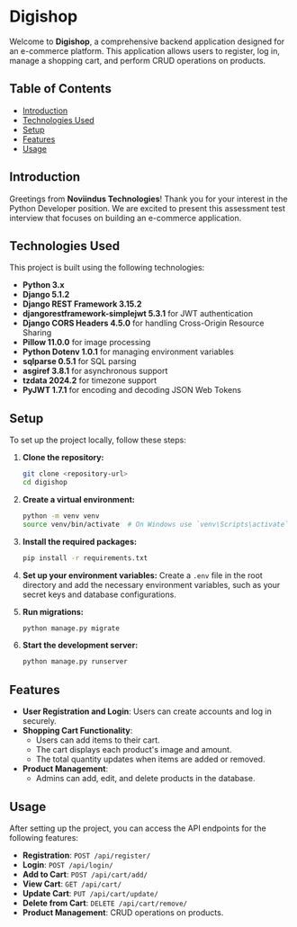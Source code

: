 # Digishop

Welcome to **Digishop**, a comprehensive backend application designed for an e-commerce platform. This application allows users to register, log in, manage a shopping cart, and perform CRUD operations on products. 

## Table of Contents

- [Introduction](#introduction)
- [Technologies Used](#technologies-used)
- [Setup](#setup)
- [Features](#features)
- [Usage](#usage)

## Introduction

Greetings from **Noviindus Technologies**! Thank you for your interest in the Python Developer position. We are excited to present this assessment test interview that focuses on building an e-commerce application.

## Technologies Used

This project is built using the following technologies:

- **Python 3.x**
- **Django 5.1.2**
- **Django REST Framework 3.15.2**
- **djangorestframework-simplejwt 5.3.1** for JWT authentication
- **Django CORS Headers 4.5.0** for handling Cross-Origin Resource Sharing
- **Pillow 11.0.0** for image processing
- **Python Dotenv 1.0.1** for managing environment variables
- **sqlparse 0.5.1** for SQL parsing
- **asgiref 3.8.1** for asynchronous support
- **tzdata 2024.2** for timezone support
- **PyJWT 1.7.1** for encoding and decoding JSON Web Tokens

## Setup

To set up the project locally, follow these steps:

1. **Clone the repository:**
   ```bash
   git clone <repository-url>
   cd digishop


2. **Create a virtual environment:**
   ```bash
   python -m venv venv
   source venv/bin/activate  # On Windows use `venv\Scripts\activate`
   ```

3. **Install the required packages:**
   ```bash
   pip install -r requirements.txt
   ```

4. **Set up your environment variables:**
   Create a `.env` file in the root directory and add the necessary environment variables, such as your secret keys and database configurations.

5. **Run migrations:**
   ```bash
   python manage.py migrate
   ```

6. **Start the development server:**
   ```bash
   python manage.py runserver
   ```

## Features

- **User Registration and Login**: Users can create accounts and log in securely.
- **Shopping Cart Functionality**:
  - Users can add items to their cart.
  - The cart displays each product's image and amount.
  - The total quantity updates when items are added or removed.
- **Product Management**:
  - Admins can add, edit, and delete products in the database.

## Usage

After setting up the project, you can access the API endpoints for the following features:

- **Registration**: `POST /api/register/`
- **Login**: `POST /api/login/`
- **Add to Cart**: `POST /api/cart/add/`
- **View Cart**: `GET /api/cart/`
- **Update Cart**: `PUT /api/cart/update/`
- **Delete from Cart**: `DELETE /api/cart/remove/`
- **Product Management**: CRUD operations on products.

